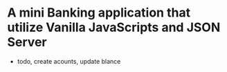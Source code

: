 # A mini Banking application that utilize Vanilla JavaScripts and JSON Server


- todo, create acounts, update blance